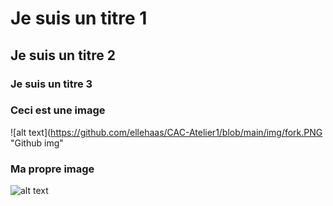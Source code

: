 # Je suis un titre 1

## Je suis un titre 2

### Je suis un titre 3

### Ceci est une image
![alt text](https://github.com/ellehaas/CAC-Atelier1/blob/main/img/fork.PNG "Github img"

### Ma propre image
![alt text](https://github.com/ellenhaas/CAC-Atelier1/MartinPichette/cours3.PNG)
